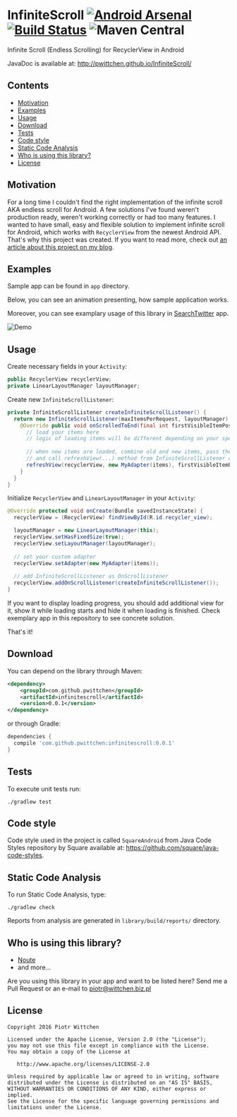 # InfiniteScroll  [![Android Arsenal](https://img.shields.io/badge/Android%20Arsenal-InfiniteScroll-brightgreen.svg?style=flat)](https://android-arsenal.com/details/1/3237) [![Build Status](https://travis-ci.org/pwittchen/InfiniteScroll.svg?branch=master)](https://travis-ci.org/pwittchen/InfiniteScroll) ![Maven Central](https://img.shields.io/maven-central/v/com.github.pwittchen/infinitescroll.svg?style=flat)
Infinite Scroll (Endless Scrolling) for RecyclerView in Android

JavaDoc is available at: http://pwittchen.github.io/InfiniteScroll/

Contents
--------
- [Motivation](#motivation)
- [Examples](#examples)
- [Usage](#usage)
- [Download](#download)
- [Tests](#tests)
- [Code style](#code-style)
- [Static Code Analysis](#static-code-analysis)
- [Who is using this library?](#who-is-using-this-library)
- [License](#license)

Motivation
----------

For a long time I couldn't find the right implementation of the infinite scroll AKA endless scroll for Android. A few solutions I've found weren't production ready, weren't working correctly or had too many features. I wanted to have small, easy and flexible solution to implement infinite scroll for Android, which works with `RecyclerView` from the newest Android API. That's why this project was created. If you want to read more, check out <a href="http://blog.wittchen.biz.pl/infinite-scroll-for-recyclerview-in-android/">an article about this project on my blog</a>.

Examples
--------

Sample app can be found in `app` directory.

Below, you can see an animation presenting, how sample application works.

Moreover, you can see examplary usage of this library in [SearchTwitter](https://github.com/pwittchen/SearchTwitter) app.

![Demo](https://raw.githubusercontent.com/pwittchen/InfiniteScroll/master/demo.gif)

Usage
-----

Create necessary fields in your `Activity`:

```java
public RecyclerView recyclerView;
private LinearLayoutManager layoutManager;
```

Create new `InfiniteScrollListener`:

```java
private InfiniteScrollListener createInfiniteScrollListener() {
  return new InfiniteScrollListener(maxItemsPerRequest, layoutManager) {
    @Override public void onScrolledToEnd(final int firstVisibleItemPosition) {
      // load your items here
      // logic of loading items will be different depending on your specific use case
      
      // when new items are loaded, combine old and new items, pass them to your adapter
      // and call refreshView(...) method from InfiniteScrollListener class to refresh RecyclerView
      refreshView(recyclerView, new MyAdapter(items), firstVisibleItemPosition);
    }
  }
}
```

Initialize `RecyclerView` and `LinearLayoutManager` in your `Activity`:

```java
@Override protected void onCreate(Bundle savedInstanceState) {
  recyclerView = (RecyclerView) findViewById(R.id.recycler_view);

  layoutManager = new LinearLayoutManager(this);
  recyclerView.setHasFixedSize(true);
  recyclerView.setLayoutManager(layoutManager);
  
  // set your custom adapter
  recyclerView.setAdapter(new MyAdapter(items));
  
  // add InfiniteScrollListener as OnScrollListener
  recyclerView.addOnScrollListener(createInfiniteScrollListener());
}
```

If you want to display loading progress, you should add additional view for it, show it while loading starts and hide it when loading is finished. Check exemplary app in this repository to see concrete solution.

That's it!

Download
--------

You can depend on the library through Maven:

```xml
<dependency>
    <groupId>com.github.pwittchen</groupId>
    <artifactId>infinitescroll</artifactId>
    <version>0.0.1</version>
</dependency>
```

or through Gradle:

```groovy
dependencies {
  compile 'com.github.pwittchen:infinitescroll:0.0.1'
}
```

Tests
-----

To execute unit tests run:

```
./gradlew test
```

Code style
----------

Code style used in the project is called `SquareAndroid` from Java Code Styles repository by Square available at: https://github.com/square/java-code-styles.

Static Code Analysis
--------------------

To run Static Code Analysis, type:

```
./gradlew check
```

Reports from analysis are generated in `library/build/reports/` directory.

Who is using this library?
-------------------------

- [Noute](https://play.google.com/store/apps/details?id=com.github.pierry.noute)
- and more...

Are you using this library in your app and want to be listed here? Send me a Pull Request or an e-mail to piotr@wittchen.biz.pl

License
-------

    Copyright 2016 Piotr Wittchen

    Licensed under the Apache License, Version 2.0 (the "License");
    you may not use this file except in compliance with the License.
    You may obtain a copy of the License at
    
       http://www.apache.org/licenses/LICENSE-2.0
    
    Unless required by applicable law or agreed to in writing, software
    distributed under the License is distributed on an "AS IS" BASIS,
    WITHOUT WARRANTIES OR CONDITIONS OF ANY KIND, either express or implied.
    See the License for the specific language governing permissions and
    limitations under the License.



